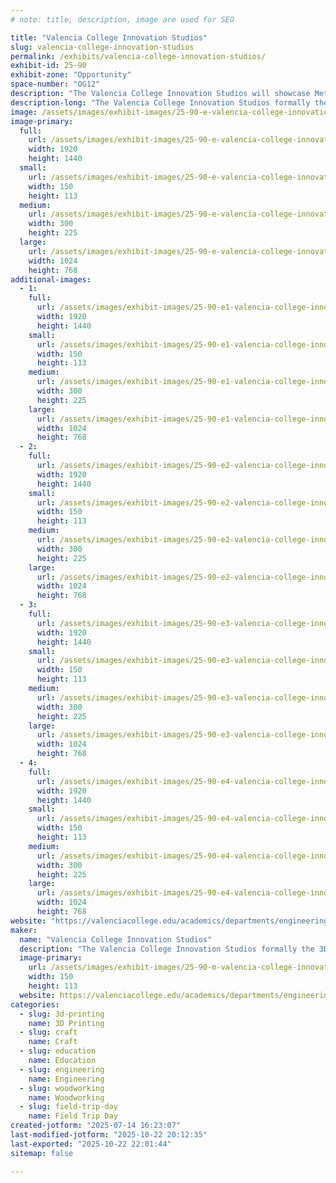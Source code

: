 ```yaml
---
# note: title, description, image are used for SEO

title: "Valencia College Innovation Studios"
slug: valencia-college-innovation-studios
permalink: /exhibits/valencia-college-innovation-studios/
exhibit-id: 25-90
exhibit-zone: "Opportunity"
space-number: "OG12"
description: "The Valencia College Innovation Studios will showcase Metal/Plastic/Wood student projects."
description-long: "The Valencia College Innovation Studios formally the 3D Printing Studio will showcase Metal/Plastic/Wood student projects that were made in the new Innovation Studios located at the West Campus. Do not worry we will continue to bring old favorites like the 3D printed violins for attendees to play as well. Visit our table and talk to faculty or the students who made the projects in the Built Environment and Engineering programs. Learn about what the Built Environment and the School of Engineering, Technology, and Advanced Manufacturing (ETAM) has to offer."
image: /assets/images/exhibit-images/25-90-e-valencia-college-innovation-studios-presentation-1027-300x225.jpg
image-primary: 
  full:
    url: /assets/images/exhibit-images/25-90-e-valencia-college-innovation-studios-presentation-1027-full.jpg
    width: 1920
    height: 1440
  small:
    url: /assets/images/exhibit-images/25-90-e-valencia-college-innovation-studios-presentation-1027-150x113.jpg
    width: 150
    height: 113
  medium:
    url: /assets/images/exhibit-images/25-90-e-valencia-college-innovation-studios-presentation-1027-300x225.jpg
    width: 300
    height: 225
  large:
    url: /assets/images/exhibit-images/25-90-e-valencia-college-innovation-studios-presentation-1027-1024x768.jpg
    width: 1024
    height: 768
additional-images: 
  - 1:
    full:
      url: /assets/images/exhibit-images/25-90-e1-valencia-college-innovation-studios-thumbnail-img-0561-full.jpg
      width: 1920
      height: 1440
    small:
      url: /assets/images/exhibit-images/25-90-e1-valencia-college-innovation-studios-thumbnail-img-0561-150x113.jpg
      width: 150
      height: 113
    medium:
      url: /assets/images/exhibit-images/25-90-e1-valencia-college-innovation-studios-thumbnail-img-0561-300x225.jpg
      width: 300
      height: 225
    large:
      url: /assets/images/exhibit-images/25-90-e1-valencia-college-innovation-studios-thumbnail-img-0561-1024x768.jpg
      width: 1024
      height: 768
  - 2:
    full:
      url: /assets/images/exhibit-images/25-90-e2-valencia-college-innovation-studios-thumbnail-img-0219-full.jpg
      width: 1920
      height: 1440
    small:
      url: /assets/images/exhibit-images/25-90-e2-valencia-college-innovation-studios-thumbnail-img-0219-150x113.jpg
      width: 150
      height: 113
    medium:
      url: /assets/images/exhibit-images/25-90-e2-valencia-college-innovation-studios-thumbnail-img-0219-300x225.jpg
      width: 300
      height: 225
    large:
      url: /assets/images/exhibit-images/25-90-e2-valencia-college-innovation-studios-thumbnail-img-0219-1024x768.jpg
      width: 1024
      height: 768
  - 3:
    full:
      url: /assets/images/exhibit-images/25-90-e3-valencia-college-innovation-studios-thumbnail-img-0254-full.jpg
      width: 1920
      height: 1440
    small:
      url: /assets/images/exhibit-images/25-90-e3-valencia-college-innovation-studios-thumbnail-img-0254-150x113.jpg
      width: 150
      height: 113
    medium:
      url: /assets/images/exhibit-images/25-90-e3-valencia-college-innovation-studios-thumbnail-img-0254-300x225.jpg
      width: 300
      height: 225
    large:
      url: /assets/images/exhibit-images/25-90-e3-valencia-college-innovation-studios-thumbnail-img-0254-1024x768.jpg
      width: 1024
      height: 768
  - 4:
    full:
      url: /assets/images/exhibit-images/25-90-e4-valencia-college-innovation-studios-thumbnail-img-4406-full.jpg
      width: 1920
      height: 1440
    small:
      url: /assets/images/exhibit-images/25-90-e4-valencia-college-innovation-studios-thumbnail-img-4406-150x113.jpg
      width: 150
      height: 113
    medium:
      url: /assets/images/exhibit-images/25-90-e4-valencia-college-innovation-studios-thumbnail-img-4406-300x225.jpg
      width: 300
      height: 225
    large:
      url: /assets/images/exhibit-images/25-90-e4-valencia-college-innovation-studios-thumbnail-img-4406-1024x768.jpg
      width: 1024
      height: 768
website: "https://valenciacollege.edu/academics/departments/engineering/index.php"
maker: 
  name: "Valencia College Innovation Studios"
  description: "The Valencia College Innovation Studios formally the 3D Printing Studio will show Metal/Plastic/Wood student projects that were made in the new Innovation Studios located at the West Campus. Do not worry we will continue to bring old favorites like the 3D printed violins for attendees to play as well. Visit our table and talk to faculty or the students who made the projects in the Built Environment and Engineering programs. Learn about what the Built Environment and the School of Engineering, Technology, and Advanced Manufacturing (ETAM) has to offer."
  image-primary:
    url: /assets/images/exhibit-images/25-90-m-valencia-college-innovation-studios-presentation-300x225.jpg
    width: 150
    height: 113
  website: https://valenciacollege.edu/academics/departments/engineering/index.php
categories: 
  - slug: 3d-printing
    name: 3D Printing
  - slug: craft
    name: Craft
  - slug: education
    name: Education
  - slug: engineering
    name: Engineering
  - slug: woodworking
    name: Woodworking
  - slug: field-trip-day
    name: Field Trip Day
created-jotform: "2025-07-14 16:23:07"
last-modified-jotform: "2025-10-22 20:12:35"
last-exported: "2025-10-22 22:01:44"
sitemap: false

---
```

